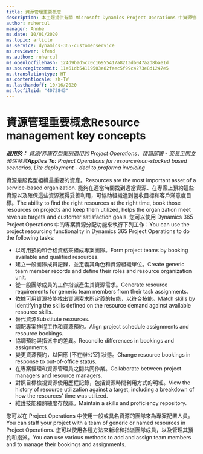 ```yaml
---
title: 資源管理重要概念
description: 本主題提供有關 Microsoft Dynamics Project Operations 中資源管理功能的資訊。
author: ruhercul
manager: Annbe
ms.date: 10/01/2020
ms.topic: article
ms.service: dynamics-365-customerservice
ms.reviewer: kfend
ms.author: ruhercul
ms.openlocfilehash: 124d9bad5cc0c16955417a8213db047a2d8bae1d
ms.sourcegitcommit: 11a61db54119503e82faec5f99c4273e8d1247e5
ms.translationtype: HT
ms.contentlocale: zh-TW
ms.lasthandoff: 10/16/2020
ms.locfileid: "4072843"
---
```

# <a name="resource-management-key-concepts"></a><span data-ttu-id="a1156-103">資源管理重要概念</span><span class="sxs-lookup"><span data-stu-id="a1156-103">Resource management key concepts</span></span>

<span data-ttu-id="a1156-104">_**適用於：** 資源/非庫存型案例適用的 Project Operations、精簡部署 - 交易至開立預估發票_</span><span class="sxs-lookup"><span data-stu-id="a1156-104">_**Applies To:** Project Operations for resource/non-stocked based scenarios, Lite deployment - deal to proforma invoicing_</span></span>

<span data-ttu-id="a1156-105">資源是服務型組織最重要的資產。</span><span class="sxs-lookup"><span data-stu-id="a1156-105">Resources are the most important asset of a service-based organization.</span></span> <span data-ttu-id="a1156-106">能夠在適當時間找到適當資源、在專案上預約這些資源以及確保這些資源獲得妥善利用，可協助組織達到營收目標和客戶滿意度目標。</span><span class="sxs-lookup"><span data-stu-id="a1156-106">The ability to find the right resources at the right time, book those resources on projects and keep them utilized, helps the organization meet revenue targets and customer satisfaction goals.</span></span> <span data-ttu-id="a1156-107">您可以使用 Dynamics 365 Project Operations 中的專案資源分配功能來執行下列工作：</span><span class="sxs-lookup"><span data-stu-id="a1156-107">You can use the project resourcing functionality in Dynamics 365 Project Operations to do the following tasks:</span></span>

- <span data-ttu-id="a1156-108">以可用預約和合格資格來組成專案團隊。</span><span class="sxs-lookup"><span data-stu-id="a1156-108">Form project teams by booking available and qualified resources.</span></span>
- <span data-ttu-id="a1156-109">建立一般團隊成員記錄，並定義其角色和資源組織單位。</span><span class="sxs-lookup"><span data-stu-id="a1156-109">Create generic team member records and define their roles and resource organization unit.</span></span>
- <span data-ttu-id="a1156-110">從一般團隊成員的工作指派產生其資源需求。</span><span class="sxs-lookup"><span data-stu-id="a1156-110">Generate resource requirements for generic team members from their task assignments.</span></span>
- <span data-ttu-id="a1156-111">依據可用資源技能找出資源索求所定義的技能，以符合技能。</span><span class="sxs-lookup"><span data-stu-id="a1156-111">Match skills by identifying the skills defined on the resource demand against available resource skills.</span></span>
- <span data-ttu-id="a1156-112">替代資源</span><span class="sxs-lookup"><span data-stu-id="a1156-112">Substitute resources.</span></span>
- <span data-ttu-id="a1156-113">調配專案排程工作和資源預約。</span><span class="sxs-lookup"><span data-stu-id="a1156-113">Align project schedule assignments and resource bookings.</span></span>
- <span data-ttu-id="a1156-114">協調預約與指派中的差異。</span><span class="sxs-lookup"><span data-stu-id="a1156-114">Reconcile differences in bookings and assignments.</span></span>
- <span data-ttu-id="a1156-115">變更資源預約，以回應 [不在辦公室] 狀態。</span><span class="sxs-lookup"><span data-stu-id="a1156-115">Change resource bookings in response to out-of-office status.</span></span>
- <span data-ttu-id="a1156-116">在專案經理和資源管理員之間共同作業。</span><span class="sxs-lookup"><span data-stu-id="a1156-116">Collaborate between project managers and resource managers.</span></span>
- <span data-ttu-id="a1156-117">對照目標檢視資源使用歷程記錄，包括資源時間利用方式的明細。</span><span class="sxs-lookup"><span data-stu-id="a1156-117">View the history of resource utilization against a target, including a breakdown of how the resources' time was utilized.</span></span>
- <span data-ttu-id="a1156-118">維護技能和熟練度存放庫。</span><span class="sxs-lookup"><span data-stu-id="a1156-118">Maintain a skills and proficiency repository.</span></span>


<span data-ttu-id="a1156-119">您可以在 Project Operations 中使用一般或具名資源的團隊來為專案配置人員。</span><span class="sxs-lookup"><span data-stu-id="a1156-119">You can staff your project with a team of generic or named resources in Project Operations.</span></span> <span data-ttu-id="a1156-120">您可以使用各種方法來新增和指派團隊成員，以及管理其預約和指派。</span><span class="sxs-lookup"><span data-stu-id="a1156-120">You can use various methods to add and assign team members and to manage their bookings and assignments.</span></span> 
